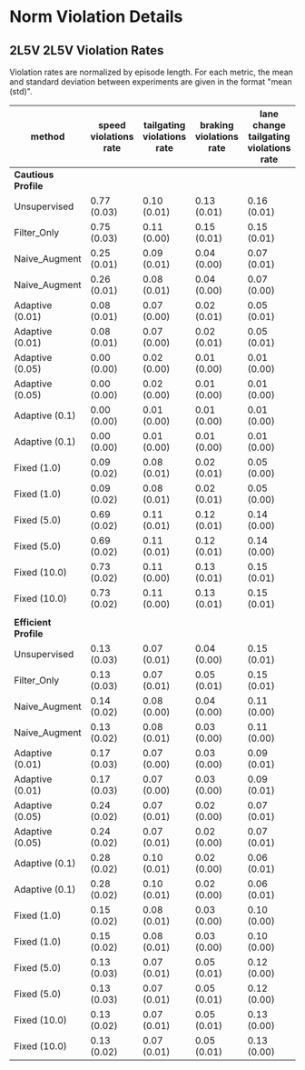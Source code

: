 # Norm Violation Details

## 2L5V 2L5V Violation Rates

Violation rates are normalized by episode length. For each metric, the mean and standard deviation between experiments are given in the format "mean (std)". 

| method | speed violations rate | tailgating violations rate | braking violations rate | lane change tailgating violations rate | lane change braking violations rate | collision violations rate | lane change collision violations rate | cost rate | avoided cost rate |
|---|---|---|---|---|---|---|---|---|---|
| **Cautious Profile** |  |  |  |  |  |  |  |  |  |
| Unsupervised | 0.77 (0.03) | 0.10 (0.01) | 0.13 (0.01) | 0.16 (0.01) | 0.05 (0.00) | 0.01 (0.01) | 0.04 (0.00) | 6.36 (0.10) | 0.00 (0.00) |
| Filter_Only | 0.75 (0.03) | 0.11 (0.00) | 0.15 (0.01) | 0.15 (0.01) | 0.03 (0.01) | 0.01 (0.00) | 0.01 (0.00) | 6.30 (0.16) | 0.18 (0.06) |
| Naive_Augment | 0.25 (0.01) | 0.09 (0.01) | 0.04 (0.00) | 0.07 (0.01) | 0.00 (0.00) | 0.00 (0.00) | 0.00 (0.00) | 2.78 (0.11) | 3.47 (0.03) |
| Naive_Augment | 0.26 (0.01) | 0.08 (0.01) | 0.04 (0.00) | 0.07 (0.00) | 0.01 (0.00) | 0.00 (0.00) | 0.01 (0.00) | 2.80 (0.07) | 3.43 (0.04) |
| Adaptive (0.01) | 0.08 (0.01) | 0.07 (0.00) | 0.02 (0.01) | 0.05 (0.01) | 0.00 (0.00) | 0.00 (0.00) | 0.00 (0.00) | 2.03 (0.16) | 4.43 (0.07) |
| Adaptive (0.01) | 0.08 (0.01) | 0.07 (0.00) | 0.02 (0.01) | 0.05 (0.01) | 0.00 (0.00) | 0.00 (0.00) | 0.00 (0.00) | 2.03 (0.16) | 4.43 (0.07) |
| Adaptive (0.05) | 0.00 (0.00) | 0.02 (0.00) | 0.01 (0.00) | 0.01 (0.00) | 0.00 (0.00) | 0.00 (0.00) | 0.00 (0.00) | 0.72 (0.07) | 5.27 (0.09) |
| Adaptive (0.05) | 0.00 (0.00) | 0.02 (0.00) | 0.01 (0.00) | 0.01 (0.00) | 0.00 (0.00) | 0.00 (0.00) | 0.00 (0.00) | 0.72 (0.07) | 5.27 (0.09) |
| Adaptive (0.1) | 0.00 (0.00) | 0.01 (0.00) | 0.01 (0.00) | 0.01 (0.00) | 0.00 (0.00) | 0.00 (0.00) | 0.00 (0.00) | 0.46 (0.06) | 5.39 (0.13) |
| Adaptive (0.1) | 0.00 (0.00) | 0.01 (0.00) | 0.01 (0.00) | 0.01 (0.00) | 0.00 (0.00) | 0.00 (0.00) | 0.00 (0.00) | 0.46 (0.06) | 5.39 (0.13) |
| Fixed (1.0) | 0.09 (0.02) | 0.08 (0.01) | 0.02 (0.01) | 0.05 (0.00) | 0.00 (0.00) | 0.00 (0.00) | 0.00 (0.00) | 1.94 (0.15) | 4.30 (0.13) |
| Fixed (1.0) | 0.09 (0.02) | 0.08 (0.01) | 0.02 (0.01) | 0.05 (0.00) | 0.00 (0.00) | 0.00 (0.00) | 0.00 (0.00) | 1.94 (0.15) | 4.30 (0.13) |
| Fixed (5.0) | 0.69 (0.02) | 0.11 (0.01) | 0.12 (0.01) | 0.14 (0.00) | 0.02 (0.00) | 0.00 (0.00) | 0.01 (0.00) | 5.75 (0.13) | 0.72 (0.04) |
| Fixed (5.0) | 0.69 (0.02) | 0.11 (0.01) | 0.12 (0.01) | 0.14 (0.00) | 0.02 (0.00) | 0.00 (0.00) | 0.01 (0.00) | 5.75 (0.13) | 0.72 (0.04) |
| Fixed (10.0) | 0.73 (0.02) | 0.11 (0.00) | 0.13 (0.01) | 0.15 (0.01) | 0.02 (0.00) | 0.00 (0.00) | 0.01 (0.00) | 6.05 (0.15) | 0.42 (0.05) |
| Fixed (10.0) | 0.73 (0.02) | 0.11 (0.00) | 0.13 (0.01) | 0.15 (0.01) | 0.02 (0.00) | 0.00 (0.00) | 0.01 (0.00) | 6.05 (0.15) | 0.42 (0.05) |
|  |  |  |  |  |  |  |  |  |  |
| **Efficient Profile** |  |  |  |  |  |  |  |  |  |
| Unsupervised | 0.13 (0.03) | 0.07 (0.01) | 0.04 (0.00) | 0.15 (0.01) | 0.04 (0.00) | 0.01 (0.01) | 0.04 (0.00) | 3.42 (0.14) | 0.00 (0.00) |
| Filter_Only | 0.13 (0.03) | 0.07 (0.01) | 0.05 (0.01) | 0.15 (0.01) | 0.02 (0.00) | 0.01 (0.00) | 0.01 (0.00) | 3.35 (0.13) | 0.22 (0.05) |
| Naive_Augment | 0.14 (0.02) | 0.08 (0.00) | 0.04 (0.00) | 0.11 (0.00) | 0.01 (0.00) | 0.00 (0.00) | 0.01 (0.00) | 2.80 (0.08) | 1.27 (0.10) |
| Naive_Augment | 0.13 (0.02) | 0.08 (0.01) | 0.03 (0.00) | 0.11 (0.00) | 0.02 (0.00) | 0.01 (0.00) | 0.02 (0.00) | 2.78 (0.07) | 1.20 (0.08) |
| Adaptive (0.01) | 0.17 (0.03) | 0.07 (0.00) | 0.03 (0.00) | 0.09 (0.01) | 0.01 (0.00) | 0.00 (0.00) | 0.00 (0.00) | 2.71 (0.14) | 1.58 (0.13) |
| Adaptive (0.01) | 0.17 (0.03) | 0.07 (0.00) | 0.03 (0.00) | 0.09 (0.01) | 0.01 (0.00) | 0.00 (0.00) | 0.00 (0.00) | 2.71 (0.14) | 1.58 (0.13) |
| Adaptive (0.05) | 0.24 (0.02) | 0.07 (0.01) | 0.02 (0.00) | 0.07 (0.01) | 0.00 (0.00) | 0.01 (0.00) | 0.00 (0.00) | 2.73 (0.17) | 1.94 (0.07) |
| Adaptive (0.05) | 0.24 (0.02) | 0.07 (0.01) | 0.02 (0.00) | 0.07 (0.01) | 0.00 (0.00) | 0.01 (0.00) | 0.00 (0.00) | 2.73 (0.17) | 1.94 (0.07) |
| Adaptive (0.1) | 0.28 (0.02) | 0.10 (0.01) | 0.02 (0.00) | 0.06 (0.01) | 0.00 (0.00) | 0.01 (0.00) | 0.00 (0.00) | 2.84 (0.15) | 2.16 (0.08) |
| Adaptive (0.1) | 0.28 (0.02) | 0.10 (0.01) | 0.02 (0.00) | 0.06 (0.01) | 0.00 (0.00) | 0.01 (0.00) | 0.00 (0.00) | 2.84 (0.15) | 2.16 (0.08) |
| Fixed (1.0) | 0.15 (0.02) | 0.08 (0.01) | 0.03 (0.00) | 0.10 (0.00) | 0.01 (0.00) | 0.01 (0.00) | 0.00 (0.00) | 2.78 (0.12) | 1.37 (0.10) |
| Fixed (1.0) | 0.15 (0.02) | 0.08 (0.01) | 0.03 (0.00) | 0.10 (0.00) | 0.01 (0.00) | 0.01 (0.00) | 0.00 (0.00) | 2.78 (0.12) | 1.37 (0.10) |
| Fixed (5.0) | 0.13 (0.03) | 0.07 (0.01) | 0.05 (0.01) | 0.12 (0.00) | 0.01 (0.00) | 0.01 (0.00) | 0.01 (0.00) | 2.91 (0.11) | 1.04 (0.11) |
| Fixed (5.0) | 0.13 (0.03) | 0.07 (0.01) | 0.05 (0.01) | 0.12 (0.00) | 0.01 (0.00) | 0.01 (0.00) | 0.01 (0.00) | 2.91 (0.11) | 1.04 (0.11) |
| Fixed (10.0) | 0.13 (0.02) | 0.07 (0.01) | 0.05 (0.01) | 0.13 (0.00) | 0.02 (0.00) | 0.01 (0.00) | 0.01 (0.00) | 2.99 (0.11) | 0.88 (0.10) |
| Fixed (10.0) | 0.13 (0.02) | 0.07 (0.01) | 0.05 (0.01) | 0.13 (0.00) | 0.02 (0.00) | 0.01 (0.00) | 0.01 (0.00) | 2.99 (0.11) | 0.88 (0.10) |
